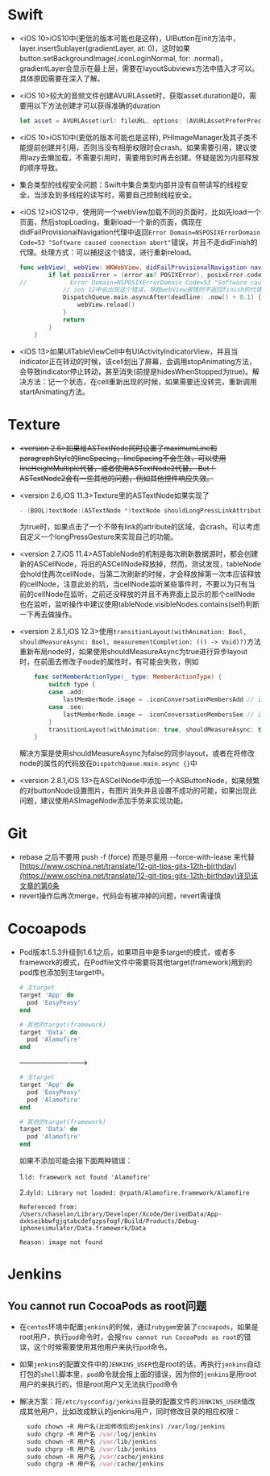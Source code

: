 # Swift

* <iOS 10>iOS10中(更低的版本可能也是这样)，UIButton在init方法中，layer.insertSublayer(gradientLayer, at: 0)，这时如果button.setBackgroundImage(.iconLoginNormal, for: .normal)，gradientLayer会显示在最上层，需要在layoutSubviews方法中插入才可以。具体原因需要在深入了解。

* <iOS 10>较大的音频文件创建AVURLAsset时，获取asset.duration是0，需要用以下方法创建才可以获得准确的duration

  ```swift
  let asset = AVURLAsset(url: fileURL, options: [AVURLAssetPreferPreciseDurationAndTimingKey: NSNumber(value: true)])
  ```

* <iOS 10>iOS10中(更低的版本可能也是这样), PHImageManager及其子类不能提前创建并引用，否则当没有相册权限时会crash。如果需要引用，建议使用lazy去懒加载，不需要引用时，需要用到时再去创建。怀疑是因为内部释放的顺序导致。

* 集合类型的线程安全问题：Swift中集合类型内部并没有自带读写的线程安全，当涉及到多线程的读写时，需要自己控制线程安全。

* <iOS 12>iOS12中，使用同一个webView加载不同的页面时，比如先load一个页面，然后stopLoading，重新load一个新的页面，偶现在didFailProvisionalNavigation代理中返回`Error Domain=NSPOSIXErrorDomain Code=53 "Software caused connection abort"`错误，并且不走didFinish的代理。处理方式：可以捕捉这个错误，进行重新reload。

  ```swift
  func webView(_ webView: WKWebView, didFailProvisionalNavigation navigation: WKNavigation!, withError error: Error) {
          if let posixError = (error as? POSIXError), posixError.code == .ECONNABORTED {
  //            Error Domain=NSPOSIXErrorDomain Code=53 "Software caused connection abort"
              // ios 12中会出现这个错误，导致webView报错时不返回finish的代理，导致UI一直转菊花中
              DispatchQueue.main.asyncAfter(deadline: .now() + 0.1) {
                  webView.reload()
              }
              return
          }
      }
  ```

* <iOS 13>如果UITableViewCell中有UIActivityIndicatorView，并且当indicator正在转动的时候，该cell划出了屏幕，会调用stopAnimating方法，会导致indicator停止转动，甚至消失(前提是hidesWhenStopped为true)。解决方法：记一个状态，在cell重新出现的时候，如果需要还没转完，重新调用startAnimating方法。

# Texture

* ~~<version 2.6>如果给ASTextNode同时设置了maximumLine和paragraphStyle的lineSpacing，lineSpacing不会生效，可以使用lineHeightMultiple代替，或者使用ASTextNode2代替。
  But！ASTextNode2会有一些其他的问题，例如其他控件响应失效。~~

* <version 2.6,iOS 11.3>Texture里的ASTextNode如果实现了

  ```swift
  - (BOOL)textNode:(ASTextNode *)textNode shouldLongPressLinkAttribute:(NSString *)attribute value:(id)value atPoint:(CGPoint)point;
  ```

  为true时，如果点击了一个不带有link的attribute的区域，会crash。可以考虑自定义一个longPressGesture来实现自己的功能。

* <version 2.7,iOS 11.4>ASTableNode的机制是每次刷新数据源时，都会创建新的ASCellNode，将旧的ASCellNode释放掉，然而，测试发现，tableNode会hold住两次cellNode，当第二次刷新的时候，才会释放掉第一次本应该释放的cellNode，注意此处的坑，当cellNode监听某些事件时，不要以为只有当前的cellNode在监听，之前还没释放的并且不再界面上显示的那个cellNode也在监听，监听操作中建议使用tableNode.visibleNodes.contains(self)判断一下再去做操作。

* <version 2.8.1,iOS 12.3>使用`transitionLayout(withAnimation: Bool, shouldMeasureAsync: Bool, measurementCompletion: (() -> Void)?)`方法重新布局node时，如果使用shouldMeasureAsync为true进行异步layout时，在前面去修改子node的属性时，有可能会失败，例如

  ```swift
      func setMemberActionType(_ type: MemberActionType) {
          switch type {
          case .add:
              lastMemberNode.image = .iconConversationMembersAdd // image的修改可能会失败
          case .see:
              lastMemberNode.image = .iconConversationMembersSee // image的修改可能会失败
          }
          transitionLayout(withAnimation: true, shouldMeasureAsync: true, measurementCompletion: nil)
      }
  ```

  解决方案是使用shouldMeasureAsync为false的同步layout，或者在将修改node的属性的代码放在`DispatchQueue.main.async {}`中
  
* <version 2.8.1,iOS 13>在ASCellNode中添加一个ASButtonNode，如果频繁的对buttonNode设置图片，有图片消失并且设置不成功的可能，如果出现此问题，建议使用ASImageNode添加手势来实现功能。

# Git

* rebase 之后不要用 push -f (force) 而是尽量用 --force-with-lease 来代替
  [https://www.oschina.net/translate/12-git-tips-gits-12th-birthday](https://www.oschina.net/translate/12-git-tips-gits-12th-birthday)详见该文章的第6条
* revert操作后再次merge，代码会有被冲掉的问题，revert需谨慎

# Cocoapods

* Pod版本1.5.3升级到1.6.1之后，如果项目中是多target的模式，或者多framework的模式，在Podfile文件中需要将其他target(framework)用到的pod库也添加到主target中。

  ```ruby
  # 主target
  target 'App' do
    pod 'EasyPeasy'
  end
  
  # 其他的target(framework)
  target 'Data' do
    pod 'Alamofire'
  end
  ```

  ——————————>

  ```ruby
  # 主target
  target 'App' do 
    pod 'EasyPeasy'
    pod 'Alamofire'
  end
  
  # 其他的target(framework)
  target 'Data' do
    pod 'Alamofire'
  end
  ```

  如果不添加可能会报下面两种错误：

  1.`ld: framework not found 'Alamofire'`

  2.`dyld: Library not loaded: @rpath/Alamofire.framework/Alamofire`

    `Referenced from: /Users/chaselan/Library/Developer/Xcode/DerivedData/App-dxkseibbwfgjgtabcdefgzpsfogf/Build/Products/Debug-iphonesimulator/Data.framework/Data`

   `Reason: image not found`
  
# Jenkins

## You cannot run CocoaPods as root问题

* 在`centos`环境中配置`jenkins`的时候，通过`rubygem`安装了`cocoapods`，如果是root用户，执行`pod`命令时，会报`You cannot run CocoaPods as root`的错误，这个时候需要使用其他用户来执行`pod`命令。
  
* 如果`jenkins`的配置文件中的`JENKINS_USER`也是root的话，再执行`jenkins`自动打包的`shell`脚本里，`pod`命令就会报上面的错误，因为你的`jenkins`是用root用户的来执行的，但是root用户又无法执行`pod`命令
  
* 解决方案：将`/etc/sysconfig/jenkins`目录的配置文件的`JENKINS_USER`值改成其他用户，比如改成默认的jenkins用户，同时修改目录的相应权限：
  
  ```ruby
    sudo chown -R 用户名(比如修改后的jenkins) /var/log/jenkins
    sudo chgrp -R 用户名 /var/log/jenkins
    sudo chown -R 用户名 /var/lib/jenkins 
    sudo chgrp -R 用户名 /var/lib/jenkins
    sudo chown -R 用户名 /var/cache/jenkins
    sudo chgrp -R 用户名 /var/cache/jenkins
  ```
  
    